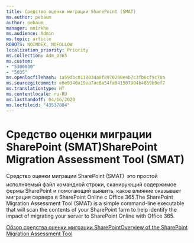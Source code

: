 ```yaml
---
title: Средство оценки миграции SharePoint (SMAT)
ms.author: pebaum
author: pebaum
manager: mnirkhe
ms.audience: Admin
ms.topic: article
ROBOTS: NOINDEX, NOFOLLOW
localization_priority: Priority
ms.collection: Adm_O365
ms.custom:
- "5300030"
- "5035"
ms.openlocfilehash: 1a59dbc011803da0f8970260e4b7c3fb6cf9c70a
ms.sourcegitcommit: e6e9340a19ea7ac0a54fa941507904b4859b9ef7
ms.translationtype: HT
ms.contentlocale: ru-RU
ms.lasthandoff: 04/16/2020
ms.locfileid: "43537884"
---
```

# <a name="sharepoint-migration-assessment-tool-smat"></a><span data-ttu-id="2afb3-102">Средство оценки миграции SharePoint (SMAT)</span><span class="sxs-lookup"><span data-stu-id="2afb3-102">SharePoint Migration Assessment Tool (SMAT)</span></span>

<span data-ttu-id="2afb3-103">Средство оценки миграции SharePoint (SMAT)  это простой исполняемый файл командной строки, сканирующий содержимое фермы SharePoint и помогающий выявить, какое влияние оказывает миграция сервера в SharePoint Online с Office 365.</span><span class="sxs-lookup"><span data-stu-id="2afb3-103">The SharePoint Migration Assessment Tool (SMAT) is a simple command-line executable that will scan the contents of your SharePoint farm to help identify the impact of migrating your server to SharePoint Online with Office 365.</span></span>

[<span data-ttu-id="2afb3-104">Обзор средства оценки миграции SharePoint</span><span class="sxs-lookup"><span data-stu-id="2afb3-104">Overview of the SharePoint Migration Assessment Tool</span></span>](https://docs.microsoft.com/sharepointmigration/overview-of-the-sharepoint-migration-assessment-tool)
